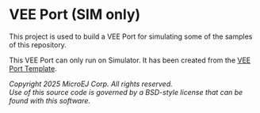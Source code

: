 # VEE Port (SIM only)

This project is used to build a VEE Port for simulating some of the
samples of this repository.

This VEE Port can only run on Simulator.
It has been created from the [VEE Port Template](https://github.com/MicroEJ/Tool-Project-Template-VEEPort).

_Copyright 2025 MicroEJ Corp. All rights reserved._  
_Use of this source code is governed by a BSD-style license that can be found with this software._  

